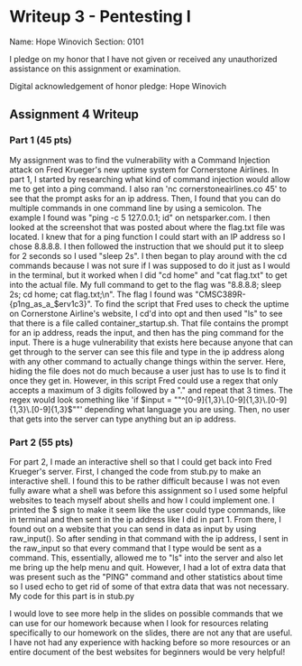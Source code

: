 Writeup 3 - Pentesting I
======

Name: Hope Winovich
Section: 0101

I pledge on my honor that I have not given or received any unauthorized assistance on this assignment or examination.

Digital acknowledgement of honor pledge: Hope Winovich

## Assignment 4 Writeup

### Part 1 (45 pts)
My assignment was to find the vulnerability with a Command Injection attack on Fred Krueger's new uptime system for Cornerstone Airlines. In part 1, I started by researching what kind of command injection would allow me to get into a ping command. I also ran 'nc cornerstoneairlines.co 45' to see that the prompt asks for an ip address. Then, I found that you can do multiple commands in one command line by using a semicolon. The example I found was "ping -c 5 127.0.0.1; id" on netsparker.com. I then looked at the screenshot that was posted about where the flag.txt file was located. I knew that for a ping function I could start with an IP address so I chose 8.8.8.8. I then followed the instruction that we should put it to sleep for 2 seconds so I used "sleep 2s". I then began to play around with the cd commands because I was not sure if I was supposed to do it just as I would in the terminal, but it worked when I did "cd home" and "cat flag.txt" to get into the actual file. My full command to get to the flag was "8.8.8.8; sleep 2s; cd home; cat flag.txt;\n". The flag I found was "CMSC389R- {p1ng_as_a_$erv1c3}". To find the script that Fred uses to check the uptime on Cornerstone Airline's website, I cd'd into opt and then used "ls" to see that there is a file called container_startup.sh. That file contains the prompt for an ip address, reads the input, and then has the ping command for the input. There is a huge vulnerability that exists here because anyone that can get through to the server can see this file and type in the ip address along with any other command to actually change things within the server. Here, hiding the file does not do much because a user just has to use ls to find it once they get in. However, in this script Fred could use a regex that only accepts a maximum of 3 digits followed by a "." and repeat that 3 times. The regex would look something like
'if $input = ""^[0-9]{1,3}\.[0-9]{1,3}\.[0-9]{1,3}\.[0-9]{1,3}$""' depending what language you are using. Then, no user that gets into the server can type anything but an ip address.


### Part 2 (55 pts)
For part 2, I made an interactive shell so that I could get back into Fred Krueger's server. First, I changed the code from stub.py to make an interactive shell. I found this to be rather difficult because I was not even fully aware what a shell was before this assignment so I used some helpful websites to teach myself about shells and how I could implement one. I printed the $ sign to make it seem like the user could type commands, like in terminal and then sent in the ip address like I did in part 1. From there, I found out on a website that you can send in data as input by using raw_input(). So after sending in that command with the ip address, I sent in the raw_input so that every command that I type would be sent as a command. This, essentially, allowed me to "ls" into the server and also let me bring up the help menu and quit. However, I had a lot of extra data that was present such as the "PING" command and other statistics about time so I used echo to get rid of some of that extra data that was not necessary. My code for this part is in stub.py

I would love to see more help in the slides on possible commands that we can use for our homework because when I look for resources relating specifically to our homework on the slides, there are not any that are useful. I have not had any experience with hacking before so more resources or an entire document of the best websites for beginners would be very helpful!
